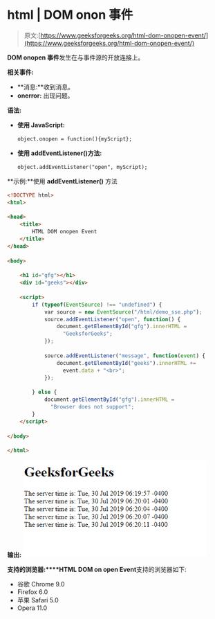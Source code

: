 # html | DOM onon 事件

> 原文:[https://www.geeksforgeeks.org/html-dom-onopen-event/](https://www.geeksforgeeks.org/html-dom-onopen-event/)

**DOM onopen 事件**发生在与事件源的开放连接上。

**相关事件:**

*   **消息:**收到消息。
*   **onerror:** 出现问题。

**语法:**

*   **使用 JavaScript:**

    ```html
    object.onopen = function(){myScript};
    ```

*   **使用 addEventListener()方法:**

    ```html
    object.addEventListener("open", myScript); 
    ```

**示例:**使用 **addEventListener()** 方法

```html
<!DOCTYPE html>
<html>

<head>
    <title>
        HTML DOM onopen Event
    </title>
</head>

<body>

    <h1 id="gfg"></h1>
    <div id="geeks"></div>

    <script>
        if (typeof(EventSource) !== "undefined") {
            var source = new EventSource("/html/demo_sse.php");
            source.addEventListener("open", function() {
                document.getElementById("gfg").innerHTML = 
                  "GeeksforGeeks";
            });

            source.addEventListener("message", function(event) {
                document.getElementById("geeks").innerHTML +=
                  event.data + "<br>";
            });

        } else {
            document.getElementById("gfg").innerHTML = 
              "Browser does not support";
        }
    </script>

</body>

</html>
```

**输出:**
![](img/2f6d9315f91c47085eac9de8f29b9f3f.png)

**支持的浏览器:****HTML DOM on open Event**支持的浏览器如下:

*   谷歌 Chrome 9.0
*   Firefox 6.0
*   苹果 Safari 5.0
*   Opera 11.0